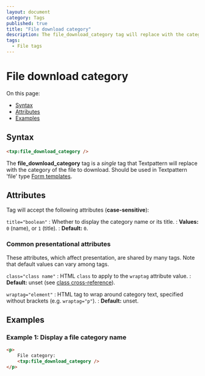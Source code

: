 ```yaml
---
layout: document
category: Tags
published: true
title: "File download category"
description: The file_download_category tag will replace with the category of the file to download.
tags:
  - File tags
---
```


# File download category

On this page:

* [Syntax](#syntax)
* [Attributes](#attributes)
* [Examples](#examples)

## Syntax

~~~ html
<txp:file_download_category />
~~~

The **file_download_category** tag is a *single* tag that Textpattern will replace with the category of the file to download. Should be used in Textpattern 'file' type [Form templates](http://docs.textpattern.io/themes/form-templates-explained).

## Attributes

Tag will accept the following attributes (**case-sensitive**):

`title="boolean"`
: Whether to display the category name or its title.
: **Values:** `0` (name), or `1` (title).
: **Default:** `0`.

### Common presentational attributes

These attributes, which affect presentation, are shared by many tags. Note that default values can vary among tags.

`class="class name"`
: HTML `class` to apply to the `wraptag` attribute value.
: **Default:** unset (see [class cross-reference](http://docs.textpattern.io/tags/tag-attributes-cross-reference#class)).

`wraptag="element"`
: HTML tag to wrap around category text, specified without brackets (e.g. `wraptag="p"`).
: **Default:** unset.

## Examples

### Example 1: Display a file category name

~~~ html
<p>
    File category:
    <txp:file_download_category />
</p>
~~~
